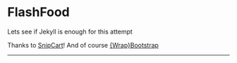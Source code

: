 # FlashFood
Lets see if Jekyll is enough for this attempt

Thanks to [SnipCart](snip)!
And of course [{Wrap}Bootstrap](wrap)

---

[snip]: https://snipcart.com/blog/static-site-e-commerce-part-2-integrating-snipcart-with-jekyll 'SnipCartBlog'
[weap]: https://wrapbootstrap.com/